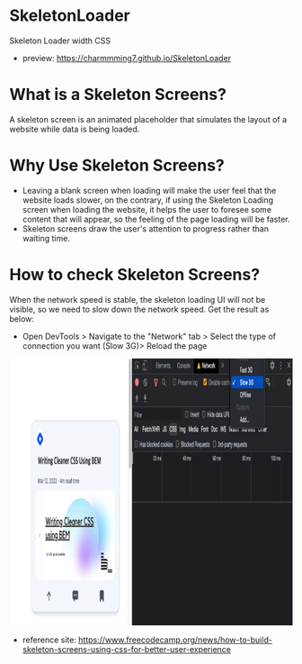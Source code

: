 # SkeletonLoader
Skeleton Loader width CSS

- preview: https://charmmming7.github.io/SkeletonLoader

# What is a Skeleton Screens?
A skeleton screen is an animated placeholder that simulates the layout of a website while data is being loaded.

# Why Use Skeleton Screens?
- Leaving a blank screen when loading will make the user feel that the website loads slower, on the contrary, if using the Skeleton Loading screen when loading the website, it helps the user to foresee some content that will appear, so the feeling of the page loading will be faster.
- Skeleton screens draw the user's attention to progress rather than waiting time.

# How to check Skeleton Screens?

When the network speed is stable, the skeleton loading UI will not be visible, so we need to slow down the network speed. Get the result as below:

- Open DevTools > Navigate to the "Network" tab > Select the type of connection you want (Slow 3G)> Reload the page

<img src="./network_screen_img.png" width="1061px" height="474px" title="Network Throttling image"/>

- reference site: https://www.freecodecamp.org/news/how-to-build-skeleton-screens-using-css-for-better-user-experience
